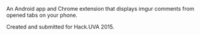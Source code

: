 An Android app and Chrome extension that displays imgur comments from opened tabs on your phone.

Created and submitted for Hack.UVA 2015.
